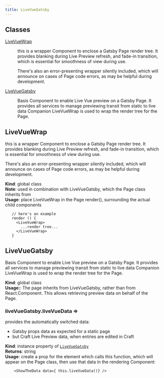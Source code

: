 ```yaml
---
title: LiveVueGatsby
---
```

## Classes

<dl>
<dt><a href="#LiveVueWrap">LiveVueWrap</a></dt>
<dd><p>this is a wrapper Component to enclose a Gatsby Page render tree.
It provides blanking during Live Preview refresh, and fade-in transition,
which is essential for smoothness of view during use.</p>
<p>There&#39;s also an error-presenting wrapper silently included, which will
announce on cases of Page code errors, as may be helpful during development.</p>
</dd>
<dt><a href="#LiveVueGatsby">LiveVueGatsby</a></dt>
<dd><p>Basis Component to enable Live Vue preview on a Gatsby Page.
It provides all services to manage previewing transit from static to live data
Companion LiveVueWrap is used to wrap the render tree for the Page.</p>
</dd>
</dl>

<a name="LiveVueWrap"></a>

## LiveVueWrap
this is a wrapper Component to enclose a Gatsby Page render tree.
It provides blanking during Live Preview refresh, and fade-in transition,
which is essential for smoothness of view during use.

There's also an error-presenting wrapper silently included, which will
announce on cases of Page code errors, as may be helpful during development.

**Kind**: global class  
**Note**: used in combination with LiveVueGatsby, which the Page class inherits from  
**Usage**: place LiveVueWrap in the Page render(), surrounding the actual child components

```
   // here's an example
   render () {
     <LiveVueWrap>
       ...render tree...
     </LiveVueWrap>
   }
   ```  
<a name="LiveVueGatsby"></a>

## LiveVueGatsby
Basis Component to enable Live Vue preview on a Gatsby Page.
It provides all services to manage previewing transit from static to live data
Companion LiveVueWrap is used to wrap the render tree for the Page.

**Kind**: global class  
**Usage:**: The page inherits from LiveVueGatsby, rather than from React.Component.
This allows retrieving preview data on behalf of the Page.  
<a name="LiveVueGatsby+liveVueData"></a>

### liveVueGatsby.liveVueData ⇒
provides the automatically switched data:
 - Gatsby props data as expected for a static page
 - but Craft Live Preview data, when entries are edited in Craft

**Kind**: instance property of [<code>LiveVueGatsby</code>](#LiveVueGatsby)  
**Returns**: string  
**Usage**: create a prop for the element which calls this function, which
will appear on the Page class, then use that data in the rendering Component:
```
    <ShowTheData data={ this.liveVueData()} />
```  
